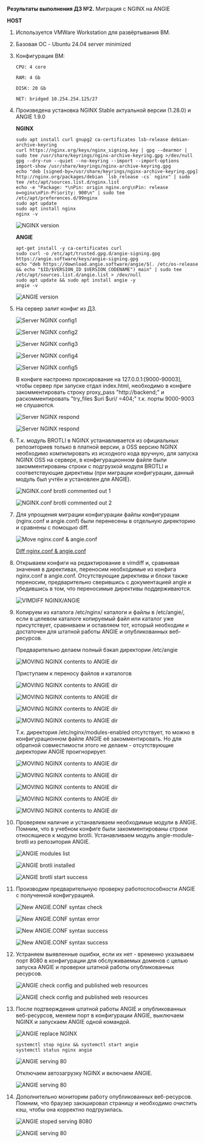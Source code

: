 **Результаты выполнения ДЗ №2.**
Миграция с NGINX на ANGIE

**HOST**
1. Используется VMWare Workstation для развёртывания ВМ.
2. Базовая ОС - Ubuntu 24.04 server minimized
3. Конфигурация ВМ:

   ```
   CPU: 4 core

   RAM: 4 Gb

   DISK: 20 Gb

   NET: bridged 10.254.254.125/27
   ```
   
4. Произведена установка NGINX Stable актуальной версии (1.28.0) и ANGIE 1.9.0

   **NGINX**
   ```
   sudo apt install curl gnupg2 ca-certificates lsb-release debian-archive-keyring
   curl https://nginx.org/keys/nginx_signing.key | gpg --dearmor | sudo tee /usr/share/keyrings/nginx-archive-keyring.gpg >/dev/null
   gpg --dry-run --quiet --no-keyring --import --import-options import-show /usr/share/keyrings/nginx-archive-keyring.gpg
   echo "deb [signed-by=/usr/share/keyrings/nginx-archive-keyring.gpg] http://nginx.org/packages/debian `lsb_release -cs` nginx" | sudo tee /etc/apt/sources.list.d/nginx.list
   echo -e "Package: *\nPin: origin nginx.org\nPin: release o=nginx\nPin-Priority: 900\n" | sudo tee /etc/apt/preferences.d/99nginx
   sudo apt update
   sudo apt install nginx
   nginx -v
   ```
   ![NGINX version](https://github.com/ViperOGrind/OTUS_STUDY/blob/main/4.%20Миграция%20с%20Nginx%20на%20Angie%20ДЗ/Artifacts/HOST/NGINX_v.png)

   **ANGIE**
   ```
   apt-get install -y ca-certificates curl
   sudo curl -o /etc/apt/trusted.gpg.d/angie-signing.gpg https://angie.software/keys/angie-signing.gpg
   echo "deb https://download.angie.software/angie/$(. /etc/os-release && echo "$ID/$VERSION_ID $VERSION_CODENAME") main" | sudo tee /etc/apt/sources.list.d/angie.list > /dev/null
   sudo apt update && sudo apt install angie -y
   angie -v
   ```
   ![ANGIE version](https://github.com/ViperOGrind/OTUS_STUDY/blob/main/4.%20Миграция%20с%20Nginx%20на%20Angie%20ДЗ/Artifacts/HOST/ANGIE_v.png)
   
5. На сервер залит конфиг из ДЗ.
    
   ![Server NGINX config1](https://github.com/ViperOGrind/OTUS_STUDY/blob/main/4.%20Миграция%20с%20Nginx%20на%20Angie%20ДЗ/Artifacts/HOST/NGINX_study_conf1.png)

   ![Server NGINX config2](https://github.com/ViperOGrind/OTUS_STUDY/blob/main/4.%20Миграция%20с%20Nginx%20на%20Angie%20ДЗ/Artifacts/HOST/NGINX_study_conf2.png)

   ![Server NGINX config3](https://github.com/ViperOGrind/OTUS_STUDY/blob/main/4.%20Миграция%20с%20Nginx%20на%20Angie%20ДЗ/Artifacts/HOST/NGINX_study_conf3.png)

   ![Server NGINX config4](https://github.com/ViperOGrind/OTUS_STUDY/blob/main/4.%20Миграция%20с%20Nginx%20на%20Angie%20ДЗ/Artifacts/HOST/NGINX_study_conf4.png)

   ![Server NGINX config5](https://github.com/ViperOGrind/OTUS_STUDY/blob/main/4.%20Миграция%20с%20Nginx%20на%20Angie%20ДЗ/Artifacts/HOST/NGINX_study_conf5.png)

   В конфиге настроено проксирование на 127.0.0.1:\[9000-90003\], чтобы сервер при запуске отдал index.html, необходимо в конфиге закомментировать строку proxy_pass "http:\/\/backend;"
   и раскомментировать "try_files $uri $uri/ =404;" т.к. порты 9000-9003 не слушаются.

   ![Server NGINX respond](https://github.com/ViperOGrind/OTUS_STUDY/blob/main/4.%20Миграция%20с%20Nginx%20на%20Angie%20ДЗ/Artifacts/HOST/NGINX_conf_serve_index.html.png)

   ![Server NGINX respond](https://github.com/ViperOGrind/OTUS_STUDY/blob/main/4.%20Миграция%20с%20Nginx%20на%20Angie%20ДЗ/Artifacts/HOST/NGINX_test_web.png)

7. Т.к. модуль BROTLI в NGINX устанавливается из официальных репозиториев только в платной версии, а OSS версию NGINX необходимо компилировать из исходного кода вручную, для запуска NGINX OSS на сервере,
   в конфигурационном файле были закомментированы строки с подгрузкой модуля BROTLI и соответствующие директивы (при миграции конфигурации, данный модуль был учтён и установлен для ANGIE).
   
   ![NGINX.conf brotli commented out 1](https://github.com/ViperOGrind/OTUS_STUDY/blob/main/4.%20Миграция%20с%20Nginx%20на%20Angie%20ДЗ/Artifacts/HOST/NGINX_conf_brotli1.png)
   
   ![NGINX.conf brotli commented out 2](https://github.com/ViperOGrind/OTUS_STUDY/blob/main/4.%20Миграция%20с%20Nginx%20на%20Angie%20ДЗ/Artifacts/HOST/NGINX_conf_brotli2.png)
   
8. Для упрощения миграции конфигурации файлы конфигурации (nginx.conf и angie.conf) были перенесены в отдельную директорию и сравнены с помощью diff.
    
   ![Move nginx.conf & angie.conf](https://github.com/ViperOGrind/OTUS_STUDY/blob/main/4.%20Миграция%20с%20Nginx%20на%20Angie%20ДЗ/Artifacts/HOST/nginx.conf-angie.conf.png)

   [Diff nginx.conf & angie.conf](https://github.com/ViperOGrind/OTUS_STUDY/blob/main/4.%20Миграция%20с%20Nginx%20на%20Angie%20ДЗ/Artifacts/HOST/nginx.conf-angie.conf_diff.txt)
   
10. Открываем конфиги на редактирование в vimdiff и, сравнивая значения в директивах, переносим необходимые из конфига nginx.conf в angie.conf. Отсутствующие директивы и блоки также переносим, предварительно
    сверившись с документацией angie и убедившись в том, что переносимые директивы поддерживаются.
    
    ![VIMDIFF NGINX/ANGIE](https://github.com/ViperOGrind/OTUS_STUDY/blob/main/4.%20Миграция%20с%20Nginx%20на%20Angie%20ДЗ/Artifacts/HOST/nginx.conf-angie.conf_vimdiff.png)
    
11. Копируем из каталога /etc/nginx/ каталоги и файлы в /etc/angie/, если в целевом каталоге копируемый файл или каталог уже присутствует, сравниваем и оставляем тот, который необходим и достаточен для штатной
    работы ANGIE и опубликованных веб-ресурсов.

    Предварительно делаем полный бэкап директории /etc/angie

    ![MOVING NGINX contents to ANGIE dir](https://github.com/ViperOGrind/OTUS_STUDY/blob/main/4.%20Миграция%20с%20Nginx%20на%20Angie%20ДЗ/Artifacts/HOST/ANGIE_fullbackup.png)

    Приступаем к переносу файлов и каталогов

    ![MOVING NGINX contents to ANGIE dir](https://github.com/ViperOGrind/OTUS_STUDY/blob/main/4.%20Миграция%20с%20Nginx%20на%20Angie%20ДЗ/Artifacts/HOST/nginx.conf-angie.conf_mime.types.png)

    ![MOVING NGINX contents to ANGIE dir](https://github.com/ViperOGrind/OTUS_STUDY/blob/main/4.%20Миграция%20с%20Nginx%20на%20Angie%20ДЗ/Artifacts/HOST/nginx.conf-angie.conf_mime.types_diff.png)

    ![MOVING NGINX contents to ANGIE dir](https://github.com/ViperOGrind/OTUS_STUDY/blob/main/4.%20Миграция%20с%20Nginx%20на%20Angie%20ДЗ/Artifacts/HOST/ANGIE_cp_mime.types.png)

    ![MOVING NGINX contents to ANGIE dir](https://github.com/ViperOGrind/OTUS_STUDY/blob/main/4.%20Миграция%20с%20Nginx%20на%20Angie%20ДЗ/Artifacts/HOST/ANGIE_snippets.png)

    Т.к. директория /etc/nginx/modules-enabled отсутствует, то можно в конфигурационном файле ANGIE её закомментировать. Но для обратной совместимости этого не делаем - отсутствующие директории ANGIE проигнорирует.

    ![MOVING NGINX contents to ANGIE dir](https://github.com/ViperOGrind/OTUS_STUDY/blob/main/4.%20Миграция%20с%20Nginx%20на%20Angie%20ДЗ/Artifacts/HOST/ANGIE_modules-ena.png)

    ![MOVING NGINX contents to ANGIE dir](https://github.com/ViperOGrind/OTUS_STUDY/blob/main/4.%20Миграция%20с%20Nginx%20на%20Angie%20ДЗ/Artifacts/HOST/ANGIE_sites-ena.png)

    ![MOVING NGINX contents to ANGIE dir](https://github.com/ViperOGrind/OTUS_STUDY/blob/main/4.%20Миграция%20с%20Nginx%20на%20Angie%20ДЗ/Artifacts/HOST/ANGIE_fastcgi2.png)
    
    ![MOVING NGINX contents to ANGIE dir](https://github.com/ViperOGrind/OTUS_STUDY/blob/main/4.%20Миграция%20с%20Nginx%20на%20Angie%20ДЗ/Artifacts/HOST/ANGIE_fastcgi1.png)

    ![MOVING NGINX contents to ANGIE dir](https://github.com/ViperOGrind/OTUS_STUDY/blob/main/4.%20Миграция%20с%20Nginx%20на%20Angie%20ДЗ/Artifacts/HOST/NGINX_ANGIE_transfer_files.png)
    
13. Проверяем наличие и устанавливаем необходимые модули в ANGIE. Помним, что в учебном конфиге были закомментированы строки относящиеся к модулю brotli. Устанавливаем модуль angie-module-brotli из репозитория
    ANGIE.
    
    ![ANGIE modules list](https://github.com/ViperOGrind/OTUS_STUDY/blob/main/4.%20Миграция%20с%20Nginx%20на%20Angie%20ДЗ/Artifacts/HOST/ANGIE_module-brotli.png)
    
    ![ANGIE brotli installed](https://github.com/ViperOGrind/OTUS_STUDY/blob/main/4.%20Миграция%20с%20Nginx%20на%20Angie%20ДЗ/Artifacts/HOST/ANGIE_module-brotli_installed.png)
    
    ![ANGIE brotli start success](https://github.com/ViperOGrind/OTUS_STUDY/blob/main/4.%20Миграция%20с%20Nginx%20на%20Angie%20ДЗ/Artifacts/HOST/ANGIE_module-brotli_launch_success.png)
    
14. Производим предварительную проверку работоспособности ANGIE с полученной конфигурацией.
    
    ![New ANGIE.CONF syntax check](https://github.com/ViperOGrind/OTUS_STUDY/blob/main/4.%20Миграция%20с%20Nginx%20на%20Angie%20ДЗ/Artifacts/HOST/ANGIE_test_error.png)

    ![New ANGIE.CONF syntax error](https://github.com/ViperOGrind/OTUS_STUDY/blob/main/4.%20Миграция%20с%20Nginx%20на%20Angie%20ДЗ/Artifacts/HOST/ANGIE_test_error_typo.png)

    ![New ANGIE.CONF syntax success](https://github.com/ViperOGrind/OTUS_STUDY/blob/main/4.%20Миграция%20с%20Nginx%20на%20Angie%20ДЗ/Artifacts/HOST/ANGIE_test_success.png)

    ![New ANGIE.CONF syntax success](https://github.com/ViperOGrind/OTUS_STUDY/blob/main/4.%20Миграция%20с%20Nginx%20на%20Angie%20ДЗ/Artifacts/HOST/ANGIE_launch_success.png)
    
16. Устраняем выявленные ошибки, если их нет - временно указываем порт 8080 в конфигурации для обслуживаемых доменов с целью запуска ANGIE и проверки штатной работы опубликованных ресурсов.
    
    ![ANGIE check config and published web resources](https://github.com/ViperOGrind/OTUS_STUDY/blob/main/4.%20Миграция%20с%20Nginx%20на%20Angie%20ДЗ/Artifacts/HOST/ANGIE_port_change_for_test.png)

    ![ANGIE check config and published web resources](https://github.com/ViperOGrind/OTUS_STUDY/blob/main/4.%20Миграция%20с%20Nginx%20на%20Angie%20ДЗ/Artifacts/HOST/ANGIE_test_web.png)
    
18. После подтверждения штатной работы ANGIE и опубликованных веб-ресурсов, меняем порт в конфигурации ANGIE, выключаем NGINX и запускаем ANGIE одной командой.
    
    ![ANGIE replace NGINX](https://github.com/ViperOGrind/OTUS_STUDY/blob/main/4.%20Миграция%20с%20Nginx%20на%20Angie%20ДЗ/Artifacts/HOST/Switch_NGINX_to_ANGIE.png)

    ```
    systemctl stop nginx && systemctl start angie
    systemctl status nginx angie
    ```

    ![ANGIE serving 80](https://github.com/ViperOGrind/OTUS_STUDY/blob/main/4.%20Миграция%20с%20Nginx%20на%20Angie%20ДЗ/Artifacts/HOST/ANGIE_80_serving.png)

    Отключаем автозагрузку NGINX и включаем ANGIE.

    ![ANGIE serving 80](https://github.com/ViperOGrind/OTUS_STUDY/blob/main/4.%20Миграция%20с%20Nginx%20на%20Angie%20ДЗ/Artifacts/HOST/Switch_NGINX_to_ANGIE_final.png)
    
20. Дополнительно мониторим работу опубликованных веб-ресурсов. Помним, что браузер закэшировал страницу и необходимо очистить кэш, чтобы она корректно подгрузилась.

    ![ANGIE stoped serving 8080](https://github.com/ViperOGrind/OTUS_STUDY/blob/main/4.%20Миграция%20с%20Nginx%20на%20Angie%20ДЗ/Artifacts/HOST/ANGIE_8080_not_responding.png)

    ![ANGIE serving 80](https://github.com/ViperOGrind/OTUS_STUDY/blob/main/4.%20Миграция%20с%20Nginx%20на%20Angie%20ДЗ/Artifacts/HOST/ANGIE_80_serving.png)
